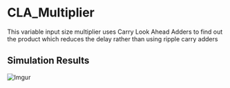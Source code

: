 # CLA_Multiplier

This variable input size multiplier uses Carry Look Ahead Adders to find out the product which reduces the delay rather than using ripple carry adders

## Simulation Results

![Imgur](https://i.imgur.com/7wc6VSX.png)
